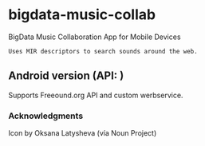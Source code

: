 # bigdata-music-collab
BigData Music Collaboration App for Mobile Devices

    Uses MIR descriptors to search sounds around the web.

## Android version (API: )


Supports Freeound.org API and custom werbservice.



### Acknowledgments
Icon by Oksana Latysheva (vía Noun Project)

